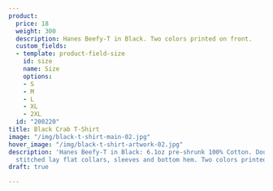 ```yaml
---
product:
  price: 18
  weight: 300
  description: Hanes Beefy-T in Black. Two colors printed on front.
  custom_fields:
  - template: product-field-size
    id: size
    name: Size
    options:
    - S
    - M
    - L
    - XL
    - 2XL
  id: "200220"
title: Black Crab T-Shirt
image: "/img/black-t-shirt-main-02.jpg"
hover_image: "/img/black-t-shirt-artwork-02.jpg"
description: 'Hanes Beefy-T in Black: 6.1oz pre-shrunk 100% Cotton. Double-needle
  stitched lay flat collars, sleeves and bottom hem. Two colors printed on front.'
draft: true

---
```

